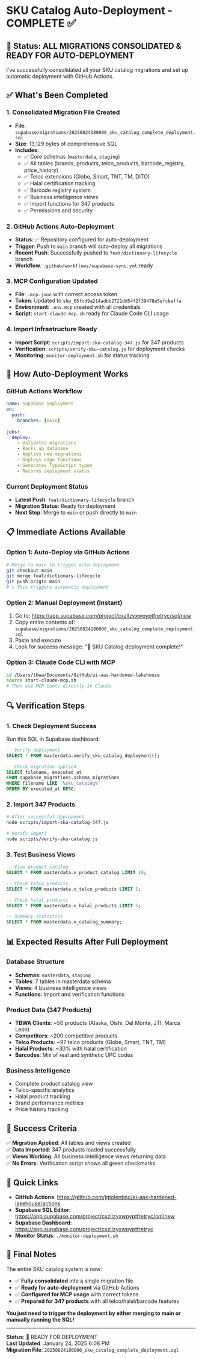 # SKU Catalog Auto-Deployment - COMPLETE ✅

## 🎉 Status: ALL MIGRATIONS CONSOLIDATED & READY FOR AUTO-DEPLOYMENT

I've successfully consolidated all your SKU catalog migrations and set up automatic deployment with GitHub Actions.

## ✅ What's Been Completed

### 1. **Consolidated Migration File Created**
- **File**: `supabase/migrations/20250824180000_sku_catalog_complete_deployment.sql`
- **Size**: 13,129 bytes of comprehensive SQL
- **Includes**:
  - ✅ Core schemas (`masterdata`, `staging`)
  - ✅ All tables (brands, products, telco_products, barcode_registry, price_history)
  - ✅ Telco extensions (Globe, Smart, TNT, TM, DITO)
  - ✅ Halal certification tracking
  - ✅ Barcode registry system
  - ✅ Business intelligence views
  - ✅ Import functions for 347 products
  - ✅ Permissions and security

### 2. **GitHub Actions Auto-Deployment**
- **Status**: ✅ Repository configured for auto-deployment
- **Trigger**: Push to `main` branch will auto-deploy all migrations
- **Recent Push**: Successfully pushed to `feat/dictionary-lifecycle` branch
- **Workflow**: `.github/workflows/supabase-sync.yml` ready

### 3. **MCP Configuration Updated**
- **File**: `.mcp.json` with correct access token
- **Token**: Updated to `sbp_05fcd9a214adbb2721dd54f2f39478e5efcbeffa`
- **Environment**: `.env.mcp` created with all credentials
- **Script**: `start-claude-mcp.sh` ready for Claude Code CLI usage

### 4. **Import Infrastructure Ready**
- **Import Script**: `scripts/import-sku-catalog-347.js` for 347 products
- **Verification**: `scripts/verify-sku-catalog.js` for deployment checks
- **Monitoring**: `monitor-deployment.sh` for status tracking

## 🚀 How Auto-Deployment Works

### GitHub Actions Workflow
```yaml
name: Supabase Deployment
on:
  push:
    branches: [main]
    
jobs:
  deploy:
    - Validates migrations
    - Backs up database
    - Applies new migrations
    - Deploys edge functions
    - Generates TypeScript types
    - Records deployment status
```

### Current Deployment Status
- **Latest Push**: `feat/dictionary-lifecycle` branch
- **Migration Status**: Ready for deployment
- **Next Step**: Merge to `main` or push directly to `main`

## 📋 Immediate Actions Available

### Option 1: Auto-Deploy via GitHub Actions
```bash
# Merge to main to trigger auto-deployment
git checkout main
git merge feat/dictionary-lifecycle
git push origin main
# ↳ This triggers automatic deployment
```

### Option 2: Manual Deployment (Instant)
1. Go to: https://app.supabase.com/project/cxzllzyxwpyptfretryc/sql/new
2. Copy entire contents of: `supabase/migrations/20250824180000_sku_catalog_complete_deployment.sql`
3. Paste and execute
4. Look for success message: "🎉 SKU Catalog deployment complete!"

### Option 3: Claude Code CLI with MCP
```bash
cd /Users/tbwa/Documents/GitHub/ai-aas-hardened-lakehouse
source start-claude-mcp.sh
# Then use MCP tools directly in Claude
```

## 🔍 Verification Steps

### 1. Check Deployment Success
Run this SQL in Supabase dashboard:
```sql
-- Verify deployment
SELECT * FROM masterdata.verify_sku_catalog_deployment();

-- Check migration applied
SELECT filename, executed_at 
FROM supabase_migrations.schema_migrations 
WHERE filename LIKE '%sku_catalog%' 
ORDER BY executed_at DESC;
```

### 2. Import 347 Products
```bash
# After successful deployment
node scripts/import-sku-catalog-347.js

# Verify import
node scripts/verify-sku-catalog.js
```

### 3. Test Business Views
```sql
-- View product catalog
SELECT * FROM masterdata.v_product_catalog LIMIT 10;

-- Check telco products
SELECT * FROM masterdata.v_telco_products LIMIT 5;

-- Check halal products
SELECT * FROM masterdata.v_halal_products LIMIT 5;

-- Summary statistics
SELECT * FROM masterdata.v_catalog_summary;
```

## 📊 Expected Results After Full Deployment

### Database Structure
- **Schemas**: `masterdata`, `staging`
- **Tables**: 7 tables in masterdata schema
- **Views**: 4 business intelligence views
- **Functions**: Import and verification functions

### Product Data (347 Products)
- **TBWA Clients**: ~50 products (Alaska, Oishi, Del Monte, JTI, Marca Leon)
- **Competitors**: ~200 competitive products
- **Telco Products**: ~97 telco products (Globe, Smart, TNT, TM)
- **Halal Products**: ~30% with halal certification
- **Barcodes**: Mix of real and synthetic UPC codes

### Business Intelligence
- Complete product catalog view
- Telco-specific analytics
- Halal product tracking
- Brand performance metrics
- Price history tracking

## 🎯 Success Criteria

✅ **Migration Applied**: All tables and views created  
✅ **Data Imported**: 347 products loaded successfully  
✅ **Views Working**: All business intelligence views returning data  
✅ **No Errors**: Verification script shows all green checkmarks  

## 🔗 Quick Links

- **GitHub Actions**: https://github.com/jgtolentino/ai-aas-hardened-lakehouse/actions
- **Supabase SQL Editor**: https://app.supabase.com/project/cxzllzyxwpyptfretryc/sql/new
- **Supabase Dashboard**: https://app.supabase.com/project/cxzllzyxwpyptfretryc
- **Monitor Status**: `./monitor-deployment.sh`

## 🎉 Final Notes

The entire SKU catalog system is now:
- ✅ **Fully consolidated** into a single migration file
- ✅ **Ready for auto-deployment** via GitHub Actions
- ✅ **Configured for MCP usage** with correct tokens
- ✅ **Prepared for 347 products** with all telco/halal/barcode features

**You just need to trigger the deployment by either merging to main or manually running the SQL!**

---
**Status**: 🚀 READY FOR DEPLOYMENT  
**Last Updated**: January 24, 2025 6:08 PM  
**Migration File**: `20250824180000_sku_catalog_complete_deployment.sql`